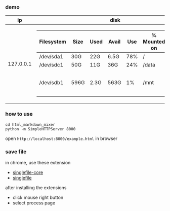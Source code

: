 ### demo

<table>
<thead>
<tr>
<th>ip</th>
<th>disk</th>
</tr>
</thead>
<tbody>
<tr>
<td>127.0.0.1</td>
<td contentsource="example_level_2.md"><table>
<thead>
<tr>
<th>Filesystem</th>
<th>Size</th>
<th>Used</th>
<th>Avail</th>
<th>Use</th>
<th>% Mounted on</th>
<th>program</th>
</tr>
</thead>
<tbody>
<tr>
<td>/dev/sda1</td>
<td>30G</td>
<td>22G</td>
<td>6.5G</td>
<td>78%</td>
<td>/</td>
<td></td>
</tr>
<tr>
<td>/dev/sdc1</td>
<td>50G</td>
<td>11G</td>
<td>36G</td>
<td>24%</td>
<td>/data</td>
<td></td>
</tr>
<tr>
<td>/dev/sdb1</td>
<td>596G</td>
<td>2.3G</td>
<td>563G</td>
<td>1%</td>
<td>/mnt</td>
<td contentsource="example_level_3.html"><li>mongo</li>
<li>mysql</li>
</td>
</tr>
</tbody>
</table></td>
</tr>
</tbody>
</table>


### how to use

```
cd html_markdown_mixer
python -m SimpleHTTPServer 8000
```

open `http://localhost:8000/example.html` in browser

### save file

in chrome, use these extension

* [singlefile-core](https://chrome.google.com/webstore/detail/singlefile-core/jemlklgaibiijojffihnhieihhagocma?utm_source=chrome-ntp-icon)
* [singlefile](https://chrome.google.com/webstore/detail/singlefile/mpiodijhokgodhhofbcjdecpffjipkle?utm_source=chrome-ntp-icon)

after installing the extensions

* click mouse right button
* select process page


